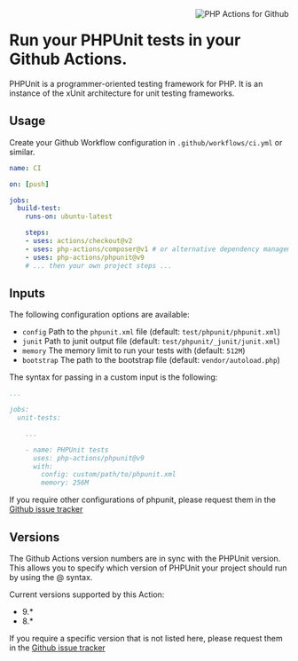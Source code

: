 <img src="http://52.48.57.141/php-actions.png" align="right" alt="PHP Actions for Github" />

Run your PHPUnit tests in your Github Actions.
==============================================

PHPUnit is a programmer-oriented testing framework for PHP.
It is an instance of the xUnit architecture for unit testing frameworks.

Usage
-----

Create your Github Workflow configuration in `.github/workflows/ci.yml` or similar.

```yaml
name: CI

on: [push]

jobs:
  build-test:
    runs-on: ubuntu-latest

    steps:
    - uses: actions/checkout@v2
    - uses: php-actions/composer@v1 # or alternative dependency management
    - uses: php-actions/phpunit@v9
    # ... then your own project steps ...
```

Inputs
------

The following configuration options are available:

+ `config` Path to the `phpunit.xml` file (default: `test/phpunit/phpunit.xml`)
+ `junit` Path to junit output file (default: `test/phpunit/_junit/junit.xml`)
+ `memory` The memory limit to run your tests with (default: `512M`)
+ `bootstrap` The path to the bootstrap file (default: `vendor/autoload.php`)

The syntax for passing in a custom input is the following:

```yaml
...

jobs:
  unit-tests:

    ...

    - name: PHPUnit tests
      uses: php-actions/phpunit@v9
      with:
        config: custom/path/to/phpunit.xml
        memory: 256M
```

If you require other configurations of phpunit, please request them in the [Github issue tracker](https://github.com/php-actions/phpunit/issues)

Versions
--------

The Github Actions version numbers are in sync with the PHPUnit version. This allows you to specify which version of PHPUnit your project should run by using the @ syntax.

Current versions supported by this Action:

+ 9.*
+ 8.*

If you require a specific version that is not listed here, please request them in the [Github issue tracker](https://github.com/php-actions/phpunit/issues)